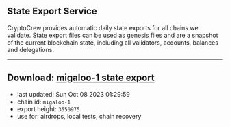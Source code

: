 ## State Export Service
CryptoCrew provides automatic daily state exports for all chains we validate. State export files can be used as genesis files and are a snapshot of the current blockchain state, including all validators, accounts, balances and delegations.

---
**Download: [migaloo-1 state export](https://dl.ccvalidators.com/SERVICE/migaloo/migaloo-1_export_3550975.json)**
---

- last updated: Sun Oct 08 2023 01:29:59
- chain id: `migaloo-1`
- export height: `3550975`
- use for: airdrops, local tests, chain recovery
